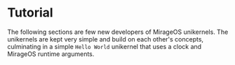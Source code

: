 # Tutorial

The following sections are few new developers of MirageOS unikernels.
The unikernels are kept very simple and build on each other's concepts, 
culminating in a simple `Hello World` unikernel that uses a clock and
MirageOS runtime arguments.


